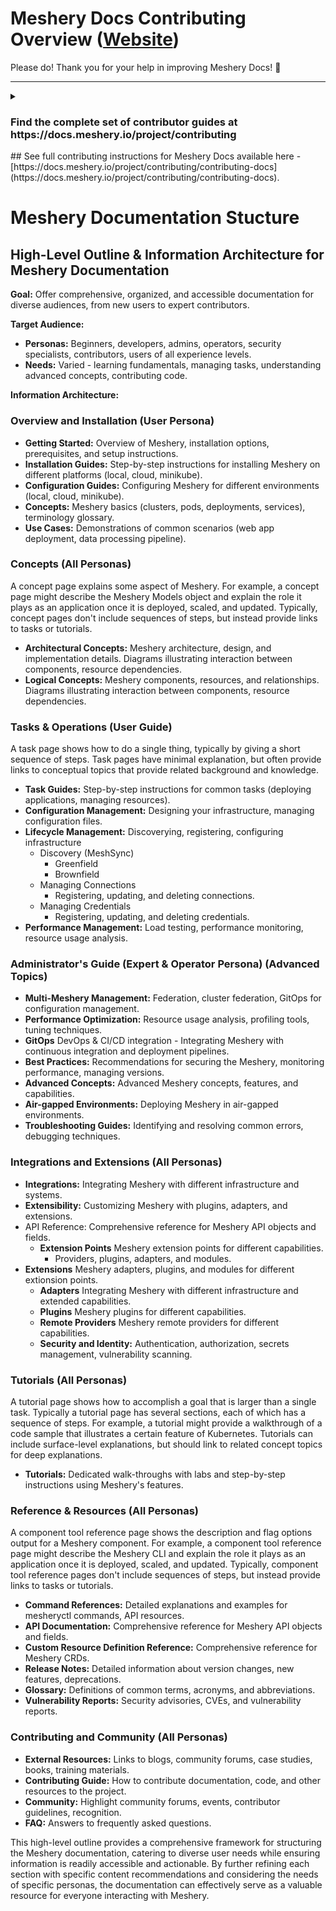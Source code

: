 # Meshery Docs Contributing Overview ([Website](https://docs.meshery.io))

Please do! Thank you for your help in improving Meshery Docs! :balloon:

---

<details>

  <summary><h3>Find the complete set of contributor guides at https://docs.meshery.io/project/contributing</h3>
## See full contributing instructions for Meshery Docs available here - [https://docs.meshery.io/project/contributing/contributing-docs](https://docs.meshery.io/project/contributing/contributing-docs).</summary>

## Contributing to the Meshery Documentation

Before contributing, please review the [Documentation Contribution Flow](https://github.com/meshery/meshery/blob/master/CONTRIBUTING.md#documentation-contribution-flow). In the following steps you will set up your development environment, fork and clone the repository, run the site locally, and finally commit, sign-off, and push any changes made for review.

### 1. Set up your development environment

- _The Meshery Docs site is built using Jekyll - a simple static site generator! You can learn more about Jekyll and setting up your development environment in the [Jekyll Docs](https://jekyllrb.com/docs/)._

- First [install Ruby](https://jekyllrb.com/docs/installation/), then install Jekyll and Bundler.

**Note:** Windows users can run Jekyll by following the [Windows Installation Guide](https://jekyllrb.com/docs/installation/windows/) and also installing Ruby Version Manager [RVM](https://rvm.io). RVM is a command-line tool which allows you to work with multiple Ruby environments on your local machine. Alternatively, if you're running Windows 10 version 1903 Build 18362 or higher, you can upgrade to Windows Subsystem for Linux [WSL](https://docs.microsoft.com/en-us/windows/wsl/install-win10) and run Jekyll in Linux instead.

Alternatively, if you are running Windows 10, you may install the Windows Subsystem for Linux:

- [WSL1](https://docs.microsoft.com/en-us/windows/wsl/install-win10) for Windows build version 1607 or higher.

### 2. Get the code

- Fork and then clone the [Meshery repository](https://github.com/meshery/meshery)
  ```bash
  $ git clone https://github.com/YOUR-USERNAME/meshery
  ```
- Change to the docs directory
  ```bash
  $ cd docs
  ```
- Install any Ruby dependencies
  ```bash
  $ bundle install
  ```

### 3. Serve the site

- Serve the code locally
  ```bash
  $ make docs
  ```
  _Note: From the Makefile, this command is actually running `$ bundle exec jekyll serve --drafts --livereload`. There are two Jekyll configuration, `jekyll serve` for developing locally and `jekyll build` when you need to generate the site artifacts for production._

### 4. Create a Pull Request

- After making changes, don't forget to commit with the sign-off flag (-s)!
  ```bash
  $ git commit -s -m “my commit message w/signoff”
  ```
- Once all changes have been committed, push the changes.
  ```bash
  $ git push origin <branch-name>
  ```
- Then on Github, navigate to the [Meshery repository](https://github.com/meshery/meshery) and create a pull request from your recently pushed changes!

---

- _See the [Meshery Documentation Google Doc](https://docs.google.com/document/d/17guuaxb0xsfutBCzyj2CT6OZiFnMu9w4PzoILXhRXSo/edit) for additional reference._
- Theme - https://github.com/vsoch/docsy-jekyll
</details>

# Meshery Documentation Stucture

## High-Level Outline & Information Architecture for Meshery Documentation

**Goal:** Offer comprehensive, organized, and accessible documentation for diverse audiences, from new users to expert contributors.

**Target Audience:**

- **Personas:** Beginners, developers, admins, operators, security specialists, contributors, users of all experience levels.
- **Needs:** Varied - learning fundamentals, managing tasks, understanding advanced concepts, contributing code.

**Information Architecture:**

### Overview and Installation (User Persona)

- **Getting Started:** Overview of Meshery, installation options, prerequisites, and setup instructions.
- **Installation Guides:** Step-by-step instructions for installing Meshery on different platforms (local, cloud, minikube).
- **Configuration Guides:** Configuring Meshery for different environments (local, cloud, minikube).
- **Concepts:** Meshery basics (clusters, pods, deployments, services), terminology glossary.
- **Use Cases:** Demonstrations of common scenarios (web app deployment, data processing pipeline).

### Concepts (All Personas)

A concept page explains some aspect of Meshery. For example, a concept page might describe the Meshery Models object and explain the role it plays as an application once it is deployed, scaled, and updated. Typically, concept pages don't include sequences of steps, but instead provide links to tasks or tutorials.

- **Architectural Concepts:** Meshery architecture, design, and implementation details. Diagrams illustrating interaction between components, resource dependencies.
- **Logical Concepts:** Meshery components, resources, and relationships. Diagrams illustrating interaction between components, resource dependencies.
<!-- - **Deep Dives:** Detailed explanations of core Meshery components. -->

### Tasks & Operations (User Guide)

A task page shows how to do a single thing, typically by giving a short sequence of steps. Task pages have minimal explanation, but often provide links to conceptual topics that provide related background and knowledge.

- **Task Guides:** Step-by-step instructions for common tasks (deploying applications, managing resources).
- **Configuration Management:** Designing your infrastructure, managing configuration files.
- **Lifecycle Management:** Discoverying, registering, configuring infrastructure
  - Discovery (MeshSync)
    - Greenfield
    - Brownfield
  - Managing Connections
    - Registering, updating, and deleting connections.
  - Managing Credentials
    - Registering, updating, and deleting credentials.
- **Performance Management:** Load testing, performance monitoring, resource usage analysis.
<!-- - **Workflows:** Step-by-step procedures for common tasks (rolling updates, blue-green deployments). -->

### Administrator's Guide (Expert & Operator Persona) (Advanced Topics)

- **Multi-Meshery Management:** Federation, cluster federation, GitOps for configuration management.
- **Performance Optimization:** Resource usage analysis, profiling tools, tuning techniques.
- **GitOps** DevOps & CI/CD integration - Integrating Meshery with continuous integration and deployment pipelines.
- **Best Practices:** Recommendations for securing the Meshery, monitoring performance, managing versions.
- **Advanced Concepts:** Advanced Meshery concepts, features, and capabilities.
- **Air-gapped Environments:** Deploying Meshery in air-gapped environments.
- **Troubleshooting Guides:** Identifying and resolving common errors, debugging techniques.

### Integrations and Extensions (All Personas)

- **Integrations:** Integrating Meshery with different infrastructure and systems.
- **Extensibility:** Customizing Meshery with plugins, adapters, and extensions.
- API Reference: Comprehensive reference for Meshery API objects and fields.
  - **Extension Points** Meshery extension points for different capabilities.
    - Providers, plugins, adapters, and modules.
- **Extensions** Meshery adapters, plugins, and modules for different extionsion points.
  - **Adapters** Integrating Meshery with different infrastructure and extended capabilities.
  - **Plugins** Meshery plugins for different capabilities.
  - **Remote Providers** Meshery remote providers for different capabilities.
  - **Security and Identity:** Authentication, authorization, secrets management, vulnerability scanning.

### Tutorials (All Personas)

A tutorial page shows how to accomplish a goal that is larger than a single task. Typically a tutorial page has several sections, each of which has a sequence of steps. For example, a tutorial might provide a walkthrough of a code sample that illustrates a certain feature of Kubernetes. Tutorials can include surface-level explanations, but should link to related concept topics for deep explanations.

- **Tutorials:** Dedicated walk-throughs with labs and step-by-step instructions using Meshery's features.

### Reference & Resources (All Personas)

A component tool reference page shows the description and flag options output for a Meshery component. For example, a component tool reference page might describe the Meshery CLI and explain the role it plays as an application once it is deployed, scaled, and updated. Typically, component tool reference pages don't include sequences of steps, but instead provide links to tasks or tutorials.

- **Command References:** Detailed explanations and examples for mesheryctl commands, API resources.
- **API Documentation:** Comprehensive reference for Meshery API objects and fields.
- **Custom Resource Definition Reference:** Comprehensive reference for Meshery CRDs.
- **Release Notes:** Detailed information about version changes, new features, deprecations.
- **Glossary:** Definitions of common terms, acronyms, and abbreviations.
- **Vulnerability Reports:** Security advisories, CVEs, and vulnerability reports.

### Contributing and Community (All Personas)

- **External Resources:** Links to blogs, community forums, case studies, books, training materials.
- **Contributing Guide:** How to contribute documentation, code, and other resources to the project.
- **Community:** Highlight community forums, events, contributor guidelines, recognition.
- **FAQ:** Answers to frequently asked questions.

This high-level outline provides a comprehensive framework for structuring the Meshery documentation, catering to diverse user needs while ensuring information is readily accessible and actionable. By further refining each section with specific content recommendations and considering the needs of specific personas, the documentation can effectively serve as a valuable resource for everyone interacting with Meshery.
</details>
